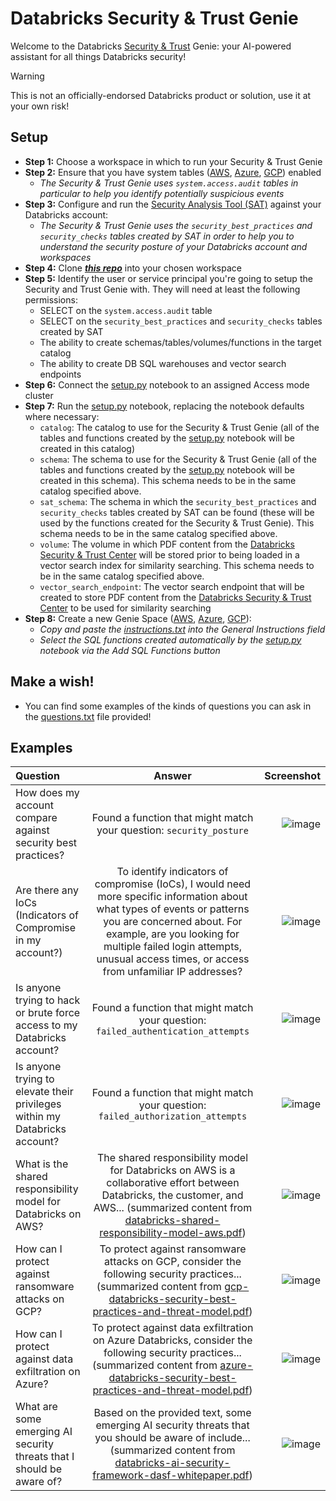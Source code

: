 # Databricks Security & Trust Genie

Welcome to the Databricks [Security & Trust](https://www.databricks.com/trust) Genie: your AI-powered assistant for all things Databricks security!

> [!WARNING] 
> This is not an officially-endorsed Databricks product or solution, use it at your own risk!

## Setup

* **Step 1:** Choose a workspace in which to run your Security & Trust Genie 
* **Step 2:** Ensure that you have system tables ([AWS](https://docs.databricks.com/en/admin/system-tables/index.html), [Azure](https://learn.microsoft.com/en-us/azure/databricks/admin/system-tables/), [GCP](https://docs.gcp.databricks.com/en/admin/system-tables/index.html)) enabled 
    * _The Security & Trust Genie uses `system.access.audit` tables in particular to help you identify potentially suspicious events_
* **Step 3:** Configure and run the [Security Analysis Tool (SAT)](https://github.com/databricks-industry-solutions/security-analysis-tool) against your Databricks account:
    * _The Security & Trust Genie uses the `security_best_practices` and `security_checks` tables created by SAT in order to help you to understand the security posture of your Databricks account and workspaces_
* **Step 4:** Clone [**_this repo_**](https://github.com/andyweaves/security-and-trust-genie) into your chosen workspace
* **Step 5:** Identify the user or service principal you're going to setup the Security and Trust Genie with. They will need at least the following permissions:
    * SELECT on the `system.access.audit` table
    * SELECT on the `security_best_practices` and `security_checks` tables created by SAT 
    * The ability to create schemas/tables/volumes/functions in the target catalog
    * The ability to create DB SQL warehouses and vector search endpoints
* **Step 6:** Connect the [setup.py](notebooks/setup.py) notebook to an assigned Access mode cluster
* **Step 7:** Run the [setup.py](notebooks/setup.py) notebook, replacing the notebook defaults where necessary:
    * `catalog`: The catalog to use for the Security & Trust Genie (all of the tables and functions created by the [setup.py](notebooks/setup.py) notebook will be created in this catalog)
    * `schema`: The schema to use for the Security & Trust Genie (all of the tables and functions created by the [setup.py](notebooks/setup.py) notebook will be created in this schema). This schema needs to be in the same catalog specified above.
    * `sat_schema`: The schema in which the `security_best_practices` and `security_checks` tables created by SAT can be found (these will be used by the functions created for the Security & Trust Genie). This schema needs to be in the same catalog specified above.
    * `volume`: The volume in which PDF content from the [Databricks Security & Trust Center](https://www.databricks.com/trust) will be stored prior to being loaded in a vector search index for similarity searching. This schema needs to be in the same catalog specified above.
    * `vector_search_endpoint`: The vector search endpoint that will be created to store PDF content from the [Databricks Security & Trust Center](https://www.databricks.com/trust) to be used for similarity searching 
* **Step 8:** Create a new Genie Space ([AWS](https://docs.databricks.com/en/genie/index.html#create-a-new-genie-space), [Azure](https://learn.microsoft.com/en-us/azure/databricks/genie/#create-a-new-genie-space), [GCP](https://docs.gcp.databricks.com/en/genie/index.html#create-a-new-genie-space)):
    * _Copy and paste the [instructions.txt](resources/instructions.txt) into the General Instructions field_
    * _Select the SQL functions created automatically by the [setup.py](notebooks/setup.py) notebook via the Add SQL Functions button_

## Make a wish!

* You can find some examples of the kinds of questions you can ask in the [questions.txt](resources/questions.txt) file provided!

## Examples

| Question      | Answer | Screenshot    |
| :---        |    :----:   |          ---: |
| How does my account compare against security best practices?  |  Found a function that might match your question: `security_posture`     | ![image](https://github.com/user-attachments/assets/47a270d0-7e2b-4baf-956b-8629417f36b2) |
| Are there any IoCs (Indicators of Compromise in my account?)   | To identify indicators of compromise (IoCs), I would need more specific information about what types of events or patterns you are concerned about. For example, are you looking for multiple failed login attempts, unusual access times, or access from unfamiliar IP addresses?        | ![image](https://github.com/user-attachments/assets/59faaa96-6ac5-4a1c-923f-80c5af7568cd)     |
| Is anyone trying to hack or brute force access to my Databricks account?   |  Found a function that might match your question: `failed_authentication_attempts`     |  ![image](https://github.com/user-attachments/assets/99a0f198-f4ce-4b3e-ae7b-8b2eab588d91) |
| Is anyone trying to elevate their privileges within my Databricks account? | Found a function that might match your question: `failed_authorization_attempts`  | ![image](https://github.com/user-attachments/assets/f66572ff-ea69-4d07-baef-5a23e57cbac2) |
| What is the shared responsibility model for Databricks on AWS?      | The shared responsibility model for Databricks on AWS is a collaborative effort between Databricks, the customer, and AWS... (summarized content from [databricks-shared-responsibility-model-aws.pdf](https://www.databricks.com/trust/security-features#documentation))      | ![image](https://github.com/user-attachments/assets/c006a3df-c897-4598-a363-c69efbbd4ea2) |
| How can I protect against ransomware attacks on GCP?   |  To protect against ransomware attacks on GCP, consider the following security practices... (summarized content from [gcp-databricks-security-best-practices-and-threat-model.pdf](https://www.databricks.com/trust/security-features/best-practices)) | ![image](https://github.com/user-attachments/assets/b41275fe-13f4-438f-b350-78c1fc0ef7dd) |
| How can I protect against data exfiltration on Azure? |  To protect against data exfiltration on Azure Databricks, consider the following security practices... (summarized content from [azure-databricks-security-best-practices-and-threat-model.pdf](https://www.databricks.com/trust/security-features/best-practices))       |  ![image](https://github.com/user-attachments/assets/8349f15b-b08f-464a-b65f-dd8b69a4a77e) |
| What are some emerging AI security threats that I should be aware of?   |   Based on the provided text, some emerging AI security threats that you should be aware of include... (summarized content from [databricks-ai-security-framework-dasf-whitepaper.pdf](https://www.databricks.com/resources/whitepaper/databricks-ai-security-framework-dasf))   | ![image](https://github.com/user-attachments/assets/90853bc1-5ea4-4e59-afa2-63fa07679b1e) |

